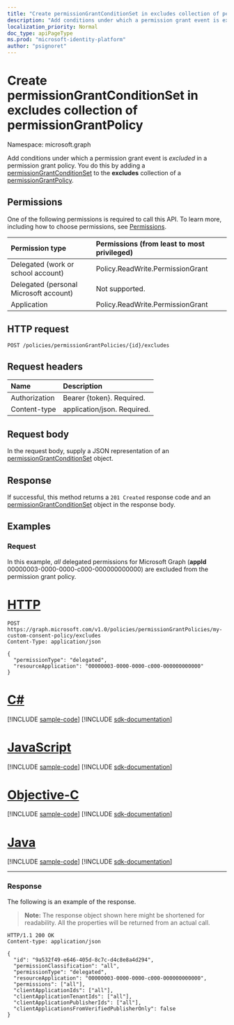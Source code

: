 ```yaml
---
title: "Create permissionGrantConditionSet in excludes collection of permissionGrantPolicy"
description: "Add conditions under which a permission grant event is excluded in a permission grant policy."
localization_priority: Normal
doc_type: apiPageType
ms.prod: "microsoft-identity-platform"
author: "psignoret"
---
```


# Create permissionGrantConditionSet in excludes collection of permissionGrantPolicy

Namespace: microsoft.graph

Add conditions under which a permission grant event is *excluded* in a permission grant policy. You do this by adding a [permissionGrantConditionSet](../resources/permissiongrantconditionset.md) to the **excludes** collection of a  [permissionGrantPolicy](../resources/permissionGrantPolicy.md).

## Permissions

One of the following permissions is required to call this API. To learn more, including how to choose permissions, see [Permissions](/graph/permissions-reference).

|Permission type      | Permissions (from least to most privileged)              |
|:--------------------|:---------------------------------------------------------|
|Delegated (work or school account) | Policy.ReadWrite.PermissionGrant |
|Delegated (personal Microsoft account) | Not supported.    |
|Application | Policy.ReadWrite.PermissionGrant |

## HTTP request

<!-- { "blockType": "ignored" } -->

```http
POST /policies/permissionGrantPolicies/{id}/excludes
```

## Request headers

| Name       | Description|
|:-----------|:----------|
| Authorization | Bearer {token}. Required.  |
| Content-type | application/json. Required. |

## Request body

In the request body, supply a JSON representation of an [permissionGrantConditionSet](../resources/permissiongrantconditionset.md) object.

## Response

If successful, this method returns a `201 Created` response code and an [permissionGrantConditionSet](../resources/permissiongrantconditionset.md) object in the response body.

## Examples

### Request

In this example, *all* delegated permissions for Microsoft Graph (**appId** 00000003-0000-0000-c000-000000000000) are excluded from the permission grant policy.


# [HTTP](#tab/http)
<!-- {
  "blockType": "request",
  "truncated": true,
  "name": "permissiongrantpolicy_create_excludes"
}-->

```http
POST https://graph.microsoft.com/v1.0/policies/permissionGrantPolicies/my-custom-consent-policy/excludes
Content-Type: application/json

{
  "permissionType": "delegated",
  "resourceApplication": "00000003-0000-0000-c000-000000000000"
}
```
# [C#](#tab/csharp)
[!INCLUDE [sample-code](../includes/snippets/csharp/permissiongrantpolicy-create-excludes-csharp-snippets.md)]
[!INCLUDE [sdk-documentation](../includes/snippets/snippets-sdk-documentation-link.md)]

# [JavaScript](#tab/javascript)
[!INCLUDE [sample-code](../includes/snippets/javascript/permissiongrantpolicy-create-excludes-javascript-snippets.md)]
[!INCLUDE [sdk-documentation](../includes/snippets/snippets-sdk-documentation-link.md)]

# [Objective-C](#tab/objc)
[!INCLUDE [sample-code](../includes/snippets/objc/permissiongrantpolicy-create-excludes-objc-snippets.md)]
[!INCLUDE [sdk-documentation](../includes/snippets/snippets-sdk-documentation-link.md)]

# [Java](#tab/java)
[!INCLUDE [sample-code](../includes/snippets/java/permissiongrantpolicy-create-excludes-java-snippets.md)]
[!INCLUDE [sdk-documentation](../includes/snippets/snippets-sdk-documentation-link.md)]

---


### Response

The following is an example of the response.

> **Note:** The response object shown here might be shortened for readability. All the properties will be returned from an actual call.

<!-- {
  "blockType": "response",
  "truncated": true,
  "@odata.type": "microsoft.graph.permissionGrantConditionSet"
} -->

```http
HTTP/1.1 200 OK
Content-type: application/json

{
  "id": "9a532f49-e646-405d-8c7c-d4c8e8a4d294",
  "permissionClassification": "all",
  "permissionType": "delegated",
  "resourceApplication": "00000003-0000-0000-c000-000000000000",
  "permissions": ["all"],
  "clientApplicationIds": ["all"],
  "clientApplicationTenantIds": ["all"],
  "clientApplicationPublisherIds": ["all"],
  "clientApplicationsFromVerifiedPublisherOnly": false
}
```

